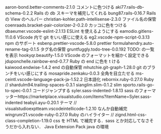 aaron-bond.better-comments-2.1.0
コメントに色つける
aki77.rails-db-schema-0.2.2
Rails の db スキーマを補完してくれる
bung87.rails-0.16.7
Rails の View のヘルパー
christian-kohler.path-intellisense-2.3.0
ファイル名の保管
coenraads.bracket-pair-colorizer-2-0.2.0
カッコに色をつける
dbaeumer.vscode-eslint-2.1.13
ESLint を使えるようにする
eamodio.gitlens-11.0.6
VScode 内で git をいい感じに使える
eg2.vscode-npm-script-0.3.13
npm のサポート
esbenp.prettier-vscode-5.8.0
prettier
formulahendry.auto-rename-tag-0.1.5
タグ名の保管
gruntfuggly.todo-tree-0.0.192
TODO: の一覧を表示
hookyqr.beautify-1.5.0
VScode のフォーマットを細かく設定できる
jduponchelle.rainbow-end-0.7.7
Ruby の end に色を t ける
kaiwood.endwise-1.4.2
end の自動保管
mhutchie.git-graph-1.28.0
git のブランチをいい感じにする
mosapride.zenkaku-0.0.3
全角を目立たせる
ms-ceintl.vscode-language-pack-ja-1.52.2
日本語化
rebornix.ruby-0.27.0
Ruby
// shardulm94.trailing-spaces-0.3.1
sianglim.slim-0.1.2
slim
sporto.rails-go-to-spec-0.0.1
コードジャンプする
syler.sass-indented-1.8.13
sass のフォーマッターhttps://marketplace.visualstudio.com/items?itemName=Syler.sass-indented
teabyii.ayu-0.20.1
テーマ
// visualstudioexptteam.vscodeintellicode-1.2.10
なんか自動補完
wingrunr21.vscode-ruby-0.27.0
Ruby のハイライター
// zignd.html-css-class-completion-1.19.0
css を HTML で補完する．sass とか対応してなさそうだから入れない．
Java Extension Pack
java の環境
